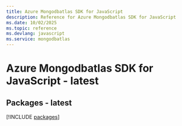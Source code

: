 ```yaml
---
title: Azure Mongodbatlas SDK for JavaScript
description: Reference for Azure Mongodbatlas SDK for JavaScript
ms.date: 10/02/2025
ms.topic: reference
ms.devlang: javascript
ms.service: mongodbatlas
---
```

# Azure Mongodbatlas SDK for JavaScript - latest
## Packages - latest
[!INCLUDE [packages](mongodbatlas-index.md)]